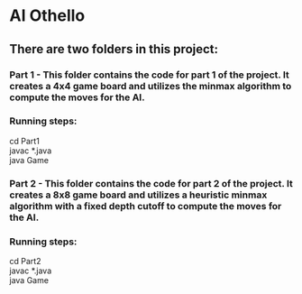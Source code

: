 # AI Othello

## There are two folders in this project:

### Part 1 - This folder contains the code for part 1 of the project. It creates a 4x4 game board and utilizes the minmax algorithm to compute the moves for the AI.

### Running steps: 
cd Part1  
javac *.java  
java Game

### Part 2 - This folder contains the code for part 2 of the project. It creates a 8x8 game board and utilizes a heuristic minmax algorithm with a fixed depth cutoff to compute the moves for the AI.

### Running steps: 
cd Part2  
javac *.java  
java Game

